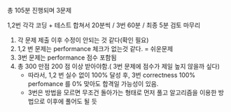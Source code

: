 총 105분 진행되며 3문제

1,2번 각각 코딩 + 테스트 합쳐서 20분씩 / 3번 60분 / 최종 5분 검토 마무리

1. 각 문제 제출 이후 수정이 안되는 것 같다(확인 필요)
2. 1,2 번 문제는 performance 체크가 없는것 같다. = 쉬운문제
3. 3번 문제는 performance 점수 포함됨
4. 총 300 만점 200 점 이상 받아야함.( 3번 문제에 점수가 제일 높지 않을까 싶다)
   - 따라서, 1,2 번 실수 없이 100% 달성 후, 3번 correctness 100% perfomance 를 0% 맞아도 합격일 가능성이 있음.
   - 3번은 방법을 모르면 무조건 돌아가는 형태로 먼저 풀고 알고리즘을 이용한 방법으로 이후에 풀어도 될 듯
